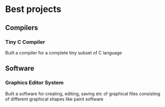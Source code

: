 
# Best projects

## Compilers

### Tiny C Compiler

Built a compiler for a complete tiny subset of C language

## Software

### Graphics Editor System

Built a software for creating, editing, saving etc of graphical files consisting of different graphical shapes like paint software

